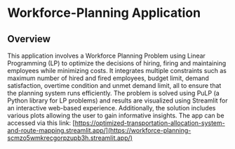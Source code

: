 # Workforce-Planning Application

## Overview
This application involves a Workforce Planning Problem using Linear Programming (LP) to optimize the decisions of hiring, firing and maintaining employees while minimizing costs. It integrates multiple constraints such as maximum number of hired and fired employees, budget limit, demand satisfaction, overtime condition and unmet demand limit, all to ensure that the planning system runs efficiently. The problem is solved using PuLP (a Python library for LP problems) and results are visualized using Streamlit for an interactive web-based experience. Additionally, the solution includes various plots allowing the user to gain informative insights. The app can be accessed via this link: [https://optimized-transportation-allocation-system-and-route-mapping.streamlit.app/](https://workforce-planning-scmzo5wmkrecgorpzupb3h.streamlit.app/)
